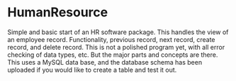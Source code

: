 # HumanResource
Simple and basic start of an HR software package.  This handles the view of an employee record.  Functionality, previous record, next record, 
create record, and delete record.  This is not a polished program yet, with all error checking of data types, etc.  But the major parts
and concepts are there.  This uses a MySQL data base, and the database schema has been uploaded if you would like to create
a table and test it out.
